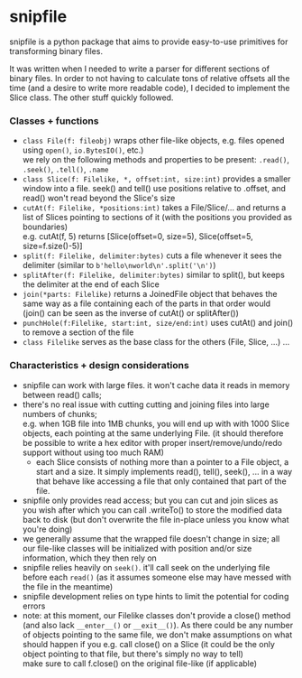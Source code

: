 # snipfile

snipfile is a python package that aims to provide easy-to-use primitives for transforming binary files.  

It was written when I needed to write a parser for different sections of binary files. In order to not having to calculate tons of relative offsets all the time (and a desire to write more readable code), I decided to implement the Slice class. The other stuff quickly followed.

### Classes + functions

- `class File(f: fileobj)` wraps other file-like objects, e.g. files opened using `open()`, `io.BytesIO()`, etc.)  
  we rely on the following methods and properties to be present: `.read()`, `.seek()`, `.tell()`, `.name`
- `class Slice(f: Filelike, *, offset:int, size:int)` provides a smaller window into a file. seek() and tell() use positions relative to .offset, and read() won't read beyond the Slice's size
- `cutAt(f: Filelike, *positions:int)` takes a File/Slice/... and returns a list of Slices pointing to sections of it (with the positions you provided as boundaries)  
  e.g. cutAt(f, 5) returns [Slice(offset=0, size=5), Slice(offset=5, size=f.size()-5)]
- `split(f: Filelike, delimiter:bytes)` cuts a file whenever it sees the delimiter (similar to `b'hello\nworld\n'.split('\n')`)
- `splitAfter(f: Filelike, delimiter:bytes)` similar to split(), but keeps the delimiter at the end of each Slice
- `join(*parts: Filelike)` returns a JoinedFile object that behaves the same way as a file containing each of the parts in that order would (join() can be seen as the inverse of cutAt() or splitAfter())
- `punchHole(f:Filelike, start:int, size/end:int)` uses cutAt() and join() to remove a section of the file
- `class Filelike` serves as the base class for the others (File, Slice, ...)
...

### Characteristics + design considerations
- snipfile can work with large files. it won't cache data it reads in memory between read() calls;
- there's no real issue with cutting cutting and joining files into large numbers of chunks;  
  e.g. when 1GB file into 1MB chunks, you will end up with with 1000 Slice objects, each pointing at the same underlying File.
  (it should therefore be possible to write a hex editor with proper insert/remove/undo/redo support without using too much RAM)
  - each Slice consists of nothing more than a pointer to a File object, a start and a size.
    It simply implements read(), tell(), seek(), ... in a way that behave like accessing a file that only contained that part of the file.
- snipfile only provides read access; but you can cut and join slices as you wish after which you can call .writeTo()
  to store the modified data back to disk (but don't overwrite the file in-place unless you know what you're doing)
- we generally assume that the wrapped file doesn't change in size; all our file-like classes will be initialized with position and/or size information, which they then rely on
- snipfile relies heavily on `seek()`. it'll call seek on the underlying file before each `read()` (as it assumes someone else may have messed with the file in the meantime)
- snipfile development relies on type hints to limit the potential for coding errors
- note: at this moment, our Filelike classes don't provide a close() method (and also lack `__enter__()` or `__exit__()`). As there could be any number of objects pointing to the same file, we don't make assumptions on what should happen if you e.g. call close() on a Slice (it could be the only object pointing to that file, but there's simply no way to tell)  
  make sure to call f.close() on the original file-like (if applicable)